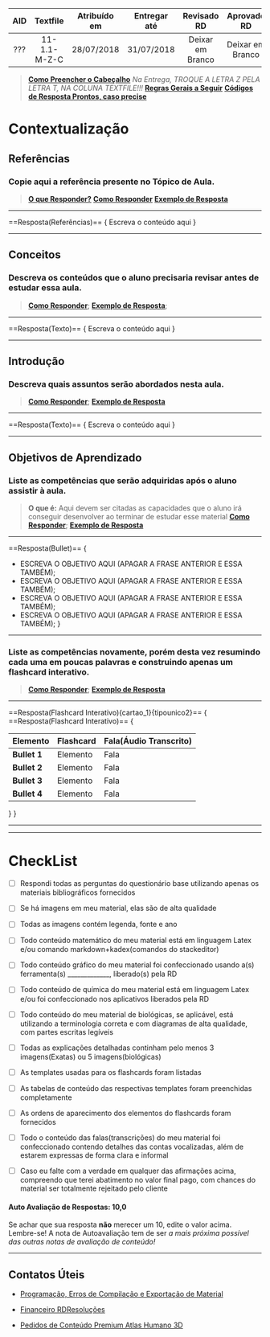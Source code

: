 |AID|Textfile|Atribuído em|Entregar até|Revisado RD|Aprovado RD|
|:-:|:-:|:-:|:-:|:-:|:-:|
|???|11-1.1-M-Z-C|28/07/2018|31/07/2018|Deixar em Branco|Deixar em Branco|
> [**Como Preencher o Cabeçalho**](https://home.rdresolucoes.com/passoapassoqb#preenchendo-o-cabeçalho)
> *Na Entrega, TROQUE A LETRA Z PELA LETRA T, NA COLUNA TEXTFILE!!!*
> [**Regras Gerais a Seguir**](https://home.rdresolucoes.com/regrasgeraisqb.html)
> [**Códigos de Resposta Prontos, caso precise**](https://home.rdresolucoes.com/codigosqb.html)

# Contextualização
## Referências
### Copie aqui a referência presente no Tópico de Aula.
> [**O que Responder?**](https://home.rdresolucoes.com/perguntasqb#referências)
> [**Como Responder**](https://home.rdresolucoes.com/respostasqb#referência)
> [**Exemplo de Resposta**](https://home.rdresolucoes.com/perguntasqb.html#fn2)

---
==Resposta(Referências)==
{
Escreva o conteúdo aqui
}

---
## Conceitos
### Descreva os conteúdos que o aluno precisaria revisar antes de estudar essa aula.
> [**Como Responder**](https://home.rdresolucoes.com/respostasqb#texto);
> [**Exemplo de Resposta**](https://home.rdresolucoes.com/perguntasqb#conceitos);

---
==Resposta(Texto)==
{
Escreva o conteúdo aqui
}

---
## Introdução
### Descreva quais assuntos serão abordados nesta aula.
> [**Como Responder**](https://home.rdresolucoes.com/respostasqb#texto);
> [**Exemplo de Resposta**](https://home.rdresolucoes.com/perguntasqb#introdução)

---
==Resposta(Texto)==
{
Escreva o conteúdo aqui
}

---
## Objetivos de Aprendizado
### Liste as competências que serão adquiridas após o aluno assistir à aula.
> **O que é:** Aqui devem ser citadas as capacidades que o aluno irá conseguir desenvolver ao terminar de estudar esse material
> [**Como Responder**](https://home.rdresolucoes.com/respostasqb#bullet);
> [**Exemplo de Resposta**](https://home.rdresolucoes.com/perguntasqb#objetivos-de-aprendizado)

---
==Resposta(Bullet)==
{
* ESCREVA O OBJETIVO AQUI (APAGAR A FRASE ANTERIOR E ESSA TAMBÉM);
* ESCREVA O OBJETIVO AQUI (APAGAR A FRASE ANTERIOR E ESSA TAMBÉM);
* ESCREVA O OBJETIVO AQUI (APAGAR A FRASE ANTERIOR E ESSA TAMBÉM);
* ESCREVA O OBJETIVO AQUI (APAGAR A FRASE ANTERIOR E ESSA TAMBÉM);
}

---
### Liste as competências novamente, porém desta vez resumindo cada uma em poucas palavras e construindo apenas um flashcard interativo.
> [**Como Responder**](https://home.rdresolucoes.com/respostasqb#bullet);
> [**Exemplo de Resposta**](https://home.rdresolucoes.com/perguntasqb#objetivos-de-aprendizado)

---
==Resposta(Flashcard Interativo){cartao_1}{tipounico2}==
{
==Resposta(Flashcard Interativo)==
{

| Elemento | Flashcard | Fala(Áudio Transcrito) |
| :----------- | :------------ | :------------------------- |
| **Bullet 1** | Elemento  | Fala                   |
| **Bullet 2** | Elemento  | Fala                   |
| **Bullet 3** | Elemento  | Fala                   |
| **Bullet 4** | Elemento  | Fala                   |

}
}

---

---
# CheckList
 - [ ] Respondi todas as perguntas do questionário base utilizando apenas os materiais bibliográficos fornecidos
 - [ ] Se há imagens em meu material, elas são de alta qualidade
 - [ ] Todas as imagens contém legenda, fonte e ano
 - [ ] Todo conteúdo matemático do meu material está em linguagem Latex e/ou comando markdown+kadex(comandos do stackeditor)
 - [ ] Todo conteúdo gráfico do meu material foi confeccionado usando a(s) ferramenta(s) _____________, liberado(s) pela RD
 - [ ] Todo conteúdo de química do meu material está em linguagem Latex e/ou foi confeccionado nos aplicativos liberados pela RD
 - [ ] Todo conteúdo do meu material de biológicas, se aplicável, está utilizando a terminologia correta e com diagramas de alta qualidade, com partes escritas legíveis
 - [ ] Todas as explicações detalhadas continham pelo menos 3 imagens(Exatas) ou 5 imagens(biológicas)
 - [ ] As templates usadas para os flashcards foram listadas
 - [ ] As tabelas de conteúdo das respectivas templates foram preenchidas completamente
 - [ ] As ordens de aparecimento dos elementos do flashcards foram fornecidos
 - [ ] Todo o conteúdo das falas(transcrições) do meu material foi confeccionado contendo detalhes das contas vocalizadas, além de estarem expressas de forma clara e informal
 - [ ] Caso eu falte com a verdade em qualquer das afirmações acima, compreendo que terei abatimento no valor final pago, com chances do material ser totalmente rejeitado pelo cliente


#### Auto Avaliação de Respostas: 10,0
Se achar que sua resposta **não** merecer um 10, edite o valor acima. Lembre-se! A nota de Autoavaliação tem de ser _a mais próxima possível das outras notas de avaliação de conteúdo!_

---
## Contatos Úteis
* [Programação, Erros de Compilação e Exportação de Material](mailto:HelpDeskTI@rdresolucoes.com)

* [Financeiro RDResoluções](mailto:financeiro@rdresolucoes.com)

* [Pedidos de Conteúdo Premium Atlas Humano 3D](mailto:imagens@rdresolucoes.com)
